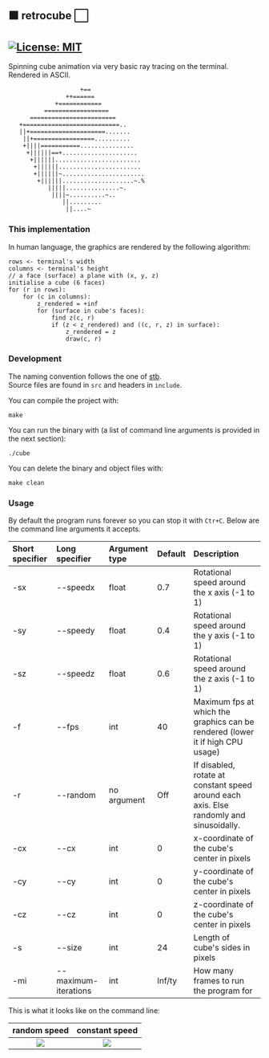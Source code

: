 ## :black_large_square: retrocube :white_large_square: 

[![License: MIT](https://img.shields.io/badge/License-MIT-yellow.svg)](https://opensource.org/licenses/MIT)  
---
Spinning cube animation via very basic ray tracing on the terminal. Rendered in ASCII.
```
                    +==
                ++======
             +============
          ==================
      ========================
   +===========================..
   ||+=====================.......
    ||+=================..........
    +||||===========...............
     +||||||==+.....................
      +||||||........................
       +||||||.......................
       +||||||~.......................
        +||||||....................~.%
           |||||...............~.
            ||||~..........~..
               ||.........
                ||....~

```

### This implementation

In human language, the graphics are rendered by the following algorithm:
```
rows <- terminal's width
columns <- terminal's height
// a face (surface) a plane with (x, y, z)
initialise a cube (6 faces)
for (r in rows):
    for (c in columns):
        z_rendered = +inf
        for (surface in cube's faces):
            find z(c, r)
            if (z < z_rendered) and ((c, r, z) in surface):
                z_rendered = z
                draw(c, r)
```

### Development

The naming convention follows the one of [stb](https://github.com/nothings/stb).  
Source files are found in `src` and headers in `include`.

You can compile the project with:
```
make
```
You can run the binary with (a list of command line arguments is provided in the next section):
```
./cube
```
You can delete the binary and object files with:
```
make clean
```

### Usage

By default the program runs forever so you can stop it with `Ctr+C`. Below are the command line arguments it accepts.


| Short specifier | Long specifier            | Argument type | Default | Description                                                                              |
|:--------------- |:--------------------------|:--------------|:--------|:-----------------------------------------------------------------------------------------|
| -sx             | --speedx                  | float         | 0.7     |Rotational speed around the x axis (-1 to 1)                                              |   
| -sy             | --speedy                  | float         | 0.4     |Rotational speed around the y axis (-1 to 1)                                              |   
| -sz             | --speedz                  | float         | 0.6     |Rotational speed around the z axis (-1 to 1)                                              |   
| -f              | --fps                     | int           | 40      |Maximum fps at which the graphics can be rendered (lower it if high CPU usage)            |   
| -r              | --random                  | no argument   | Off     |If disabled, rotate at constant speed around each axis. Else randomly and sinusoidally.   |   
| -cx             | --cx                      | int           | 0       |x-coordinate of the cube's center in pixels                                               |   
| -cy             | --cy                      | int           | 0       |y-coordinate of the cube's center in pixels                                               |   
| -cz             | --cz                      | int           | 0       |z-coordinate of the cube's center in pixels                                               |   
| -s              | --size                    | int           | 24      |Length of cube's sides in pixels                                                          |   
| -mi             | --maximum-iterations      | int           | Inf/ty  |How many frames to run the program for                                                    |   

This is what it looks like on the command line:

random speed | constant speed
:-------------------------:|:-------------------------:
![](https://github.com/leonmavr/retrocube/blob/master/assets/demo_constant.gif?raw=true)  |  ![](https://raw.githubusercontent.com/leonmavr/retrocube/master/assets/demo_random.gif)
